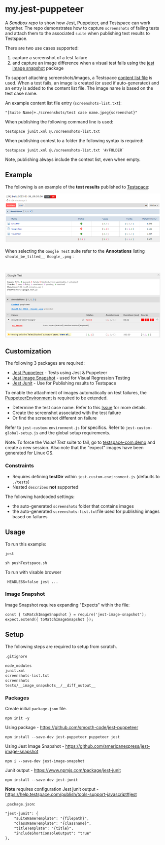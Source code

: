 # my.jest-puppeteer
A *Sandbox repo* to show how Jest, Puppeteer, and Testspace can work together. The repo demonstrates how to capture `screenshots` of failing tests and attach them to the associated `suite` when publishing test results to Testspace.


There are two use cases supported:
  1. capture a screenshot of a test failure
  2. and capture an image difference when a visual test fails using the [jest image snapshot](https://github.com/americanexpress/jest-image-snapshot) package

To support attaching screenshots/images, a Testspace [content list file](https://help.testspace.com/publish/push-data-results#content-list) is used. When a test fails, an image is created (or used if auto-generated) and an entry is added to the content list file. The image name is based on the test case name.

An example content list file entry (`screenshots-list.txt`):

```
"[Suite Name]+./screenshots/test case name.jpeg{screenshot}"
```

When publishing the following command line is used:
```
testspace junit.xml @./screenshots-list.txt
```

When publishing contest to a folder the following syntax is required:
```
testspace junit.xml @./screenshots-list.txt '#/FOLDER`
```


Note, publishing always include the context list, even when empty.

## Example
The following is an example of the **test results** published to [Testspace](https://munderseth.testspace.com/spaces/195953/current):
<br>

![Results Publish](readme-results.png "Results Published")

When selecting the `Google Test` suite refer to the **Annotations** listing `should_be_tilted__ Google_.png` :

<br>

![Example Capture Screenshot](readme-suite.png "Example Capture Screenshot")



## Customization
The following 3 packages are required:
- [Jest Puppeteer](https://github.com/smooth-code/jest-puppeteer) - Tests using Jest & Puppeteer
- [Jest Image Snapshot](https://github.com/americanexpress/jest-image-snapshot) - used for Visual Regression Testing
- [Jest Junit](https://www.npmjs.com/package/jest-junit) - Use for Publishing results to Testspace

To enable the attachment of images automatically on test failures, the [PuppeteerEnvironment](
https://github.com/smooth-code/jest-puppeteer#extend-puppeteerenvironment) is required to be extended.
- Determine the test case name. Refer to this [Issue](https://github.com/facebook/jest/issues/7774) for more details.
- Create the screenshot associated with the test failure
- Or find the screenshot different on failure

Refer to `jest-custom-environment.js` for specifics. Refer to `jest-custom-global-setup.js` and the global setup requirements.

Note. To force the *Visual Test* suite to fail, go to [testspace-com:demo](https://s2.testspace.com/spaces/145811/specs) and create a new session. Also note that the "expect" images have been generated for Linux OS. 

### Constraints

- Requires defining **testDir** within `jest-custom-environment.js` (defaults to `./tests`)
- Nested `describes` **not** supported

The following hardcoded settings:
- the auto-generated `screenshots` folder that contains images
- the auto-generated `screenshots-list.txt`file used for publishing images based on failures

## Usage
To run this example:

```
jest
```
```
sh pushTestspace.sh
```

To run with visable browser
```
 HEADLESS=false jest ...
 ```

### Image Snapshot

Image Snapshot requires expanding "Expects" within the file:
```
const { toMatchImageSnapshot } = require('jest-image-snapshot');
expect.extend({ toMatchImageSnapshot });
```

## Setup
The following steps are required to setup from scratch.

`.gitignore`
```
node_modules
junit.xml
screenshots-list.txt
screenshots
tests/__image_snapshots__/__diff_output__
```
### Packages

Create initial `package.json` file.
```
npm init -y
```

Using package - https://github.com/smooth-code/jest-puppeteer
```
npm install --save-dev jest-puppeteer puppeteer jest
```

Using Jest Image Snapshot - https://github.com/americanexpress/jest-image-snapshot
```
npm i --save-dev jest-image-snapshot
```

Junit output - https://www.npmjs.com/package/jest-junit
```
npm install --save-dev jest-junit
```

**Note** requires configuration
Jest junit output - https://help.testspace.com/publish/tools-support-javascript#jest

`.package.json`:
```
"jest-junit": {
    "suiteNameTemplate": "{filepath}",
    "classNameTemplate": "{classname}",
    "titleTemplate": "{title}",
    "includeShortConsoleOutput": "true"
},
```

